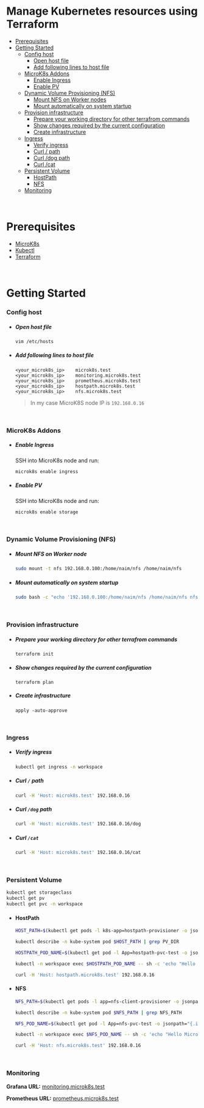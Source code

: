 # Manage Kubernetes resources using Terraform

* [Prerequisites](#prerequisites)
* [Getting Started](#getting-started)
    * [Config host](#config-host)
        * [Open host file](#open-host-file)
        * [Add following lines to host file](#add-following-lines-to-host-file)
    * [MicroK8s Addons](#microk8s-addons)
        * [Enable Ingress](#enable-ingress)
        * [Enable PV](#enable-pv)
    * [Dynamic Volume Provisioning (NFS)](#dynamic-volume-provisioning-nfs)
        * [Mount NFS on Worker nodes](#mount-nfs-on-worker-nodes)
        * [Mount automatically on system startup](#mount-automatically-on-system-startup)
    * [Provision infrastructure](#provision-infrastructure)
        * [Prepare your working directory for other terrafrom commands](#prepare-your-working-directory-for-other-terrafrom-commands)
        * [Show changes required by the current configuration](#show-changes-required-by-the-current-configuration)
        * [Create infrastructure](#create-infrastructure)
    * [Ingress](#ingress)
        * [Verify ingress](#verify-ingress)
        * [Curl / path](#curl--path)
        * [Curl /dog path](#curl-dog-path)
        * [Curl /cat](#curl-cat)
    * [Persistent Volume](#persistent-volume)
      * [HostPath](#hostpath)
      * [NFS](#nfs)
    * [Monitoring](#monitoring)

<br/>

# Prerequisites

- [MicroK8s](https://microk8s.io/)
- [Kubectl](https://kubernetes.io/docs/tasks/tools/)
- [Terraform](https://www.terraform.io/downloads.html)


<br/>

# Getting Started

### Config host

- ##### Open host file

  ```bash
  vim /etc/hosts
  ```

- ##### Add following lines to host file

  ```text
  <your_microk8s_ip>    microk8s.test
  <your_microk8s_ip>    monitoring.microk8s.test
  <your_microk8s_ip>    prometheus.microk8s.test
  <your_microk8s_ip>    hostpath.microk8s.test
  <your_microk8s_ip>    nfs.microk8s.test
  ```
  
  > In my case MicroK8S node IP is `192.168.0.16`

<br/>

### MicroK8s Addons

- ##### Enable Ingress

  SSH into MicroK8s node and run:

  ```bash
  microk8s enable ingress
  ```

- ##### Enable PV

  SSH into MicroK8s node and run:

  ```bash
  microk8s enable storage
  ```

<br/>

### Dynamic Volume Provisioning (NFS)

- ##### Mount NFS on Worker node

  ```bash
  sudo mount -t nfs 192.168.0.100:/home/naim/nfs /home/naim/nfs
  ```

- ##### Mount automatically on system startup

  ```bash
  sudo bash -c "echo '192.168.0.100:/home/naim/nfs /home/naim/nfs nfs4 defaults,_netdev 0 0'  | cat >> /etc/fstab"
  ```

<br/>

### Provision infrastructure

- ##### Prepare your working directory for other terrafrom commands

  ```
  terraform init
  ```

- ##### Show changes required by the current configuration

  ```
  terraform plan
  ```

- ##### Create infrastructure

  ```
  apply -auto-approve
  ```

<br/>


### Ingress

- ##### Verify ingress

  ```bash
  kubectl get ingress -n workspace
  ```
- ##### Curl `/` path

  ```bash
  curl -H 'Host: microk8s.test' 192.168.0.16
  ```
  
- ##### Curl `/dog` path

  ```bash
  curl -H 'Host: microk8s.test' 192.168.0.16/dog
  ```
  
- ##### Curl `/cat`

  ```bash
  curl -H 'Host: microk8s.test' 192.168.0.16/cat
  ```

<br/>

### Persistent Volume

  ```bash
  kubectl get storageclass
  kubectl get pv
  kubectl get pvc -n workspace
  ```

- #### HostPath

  ```bash
  HOST_PATH=$(kubectl get pods -l k8s-app=hostpath-provisioner -o jsonpath="{.items[0].metadata.name}" -n kube-system)
  ```

  ```bash
  kubectl describe -n kube-system pod $HOST_PATH | grep PV_DIR
  ```
  
  ```bash
  HOSTPATH_POD_NAME=$(kubectl get pod -l App=hostpath-pvc-test -o jsonpath="{.items[0].metadata.name}" -n workspace)
  ```
  
  ```bash
  kubectl -n workspace exec $HOSTPATH_POD_NAME -- sh -c 'echo "Hello MicroK8s!!!" > /usr/share/nginx/html/index.html'
  ```
  
  ```bash
  curl -H 'Host: hostpath.microk8s.test' 192.168.0.16
  ```

- #### NFS

  ```bash
  NFS_PATH=$(kubectl get pods -l app=nfs-client-provisioner -o jsonpath="{.items[0].metadata.name}" -n kube-system)
  ```

  ```bash
  kubectl describe -n kube-system pod $NFS_PATH | grep NFS_PATH
  ```
  
  ```bash
  NFS_POD_NAME=$(kubectl get pod -l App=nfs-pvc-test -o jsonpath="{.items[0].metadata.name}" -n workspace)
  ```
  
  ```bash
  kubectl -n workspace exec $NFS_POD_NAME -- sh -c 'echo "Hello MicroK8s!!!" > /usr/share/nginx/html/index.html'
  ```
  
  ```bash
  curl -H 'Host: nfs.microk8s.test' 192.168.0.16
  ```


<br/>

### Monitoring

**Grafana URL:** [monitoring.microk8s.test](http://monitoring.microk8s.test)

**Prometheus URL:** [prometheus.microk8s.test](http://prometheus.microk8s.test)
